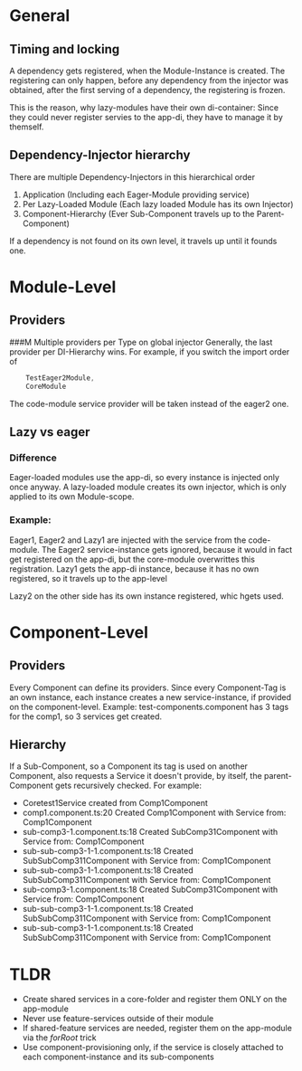 # General
## Timing and locking
A dependency gets registered, when the Module-Instance is created.
The registering can only happen, before any dependency from the injector was obtained, after the first serving of a dependency, the registering is frozen.

This is the reason, why lazy-modules have their own di-container: Since they could never register servies to the app-di, they have to manage it by themself.

## Dependency-Injector hierarchy
There are multiple Dependency-Injectors in this hierarchical order
1. Application (Including each Eager-Module providing service)
2. Per Lazy-Loaded Module (Each lazy loaded Module has its own Injector)
3. Component-Hierarchy (Ever Sub-Component travels up to the Parent-Component)

If a dependency is not found on its own level, it travels up until it founds one.


# Module-Level
## Providers
###M Multiple providers per Type on global injector 
Generally, the last provider per DI-Hierarchy wins. For example, if you switch the import order of
```javascript
    TestEager2Module,
    CoreModule
```
The code-module service provider will be taken instead of the eager2 one.

## Lazy vs eager
### Difference
Eager-loaded modules use the app-di, so every instance is injected only once anyway.
A lazy-loaded module creates its own injector, which is only applied to its own Module-scope.

### Example:
Eager1, Eager2 and Lazy1 are injected with the service from the code-module.
The Eager2 service-instance gets ignored, because it would in fact get registered on the app-di, but the core-module overwrittes this registration.
Lazy1 gets the app-di instance, because it has no own registered, so it travels up to the app-level

Lazy2 on the other side has its own instance registered, whic hgets used.


# Component-Level
## Providers
Every Component can define its providers. 
Since every Component-Tag is an own instance, each instance creates a new service-instance, if provided on the component-level.
Example: test-components.component has 3 tags for the comp1, so 3 services get created.

## Hierarchy
If a Sub-Component, so a Component its tag is used on another Component, also requests a Service it doesn't provide, by itself, the parent-Component gets recursively checked.
For example:
- Coretest1Service created from Comp1Component
- comp1.component.ts:20 Created Comp1Component with Service from: Comp1Component
- sub-comp3-1.component.ts:18 Created SubComp31Component with Service from: Comp1Component
- sub-sub-comp3-1-1.component.ts:18 Created SubSubComp311Component with Service from: Comp1Component
- sub-sub-comp3-1-1.component.ts:18 Created SubSubComp311Component with Service from: Comp1Component
- sub-comp3-1.component.ts:18 Created SubComp31Component with Service from: Comp1Component
- sub-sub-comp3-1-1.component.ts:18 Created SubSubComp311Component with Service from: Comp1Component
- sub-sub-comp3-1-1.component.ts:18 Created SubSubComp311Component with Service from: Comp1Component


# TLDR
- Create shared services in a core-folder and register them ONLY on the app-module
- Never use feature-services outside of their module
- If shared-feature services are needed, register them on the app-module via the _forRoot_ trick
- Use component-provisioning only, if the service is closely attached to each component-instance and its sub-components